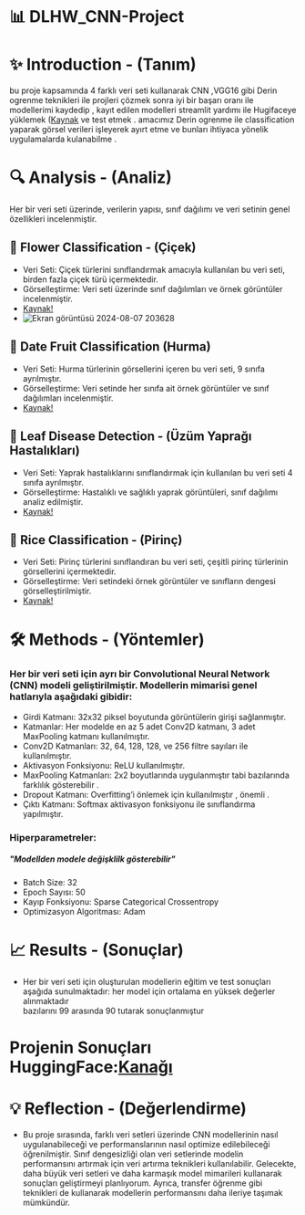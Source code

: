 # 📊 DLHW_CNN-Project    

#  ✨  Introduction - (Tanım)
bu proje kapsamında 4 farklı veri seti kullanarak  CNN ,VGG16 gibi Derin ogrenme teknikleri ile projleri çözmek sonra iyi bir başarı oranı ile modellerimi kaydedip , kayıt edilen modelleri  streamlit yardımı ile Hugifaceye yüklemek ([Kaynak](https://huggingface.co/Metinhsimi/activity/spaces)  ve test etmek .
amacımız Derin ogrenme ile classification yaparak görsel verileri işleyerek ayırt etme ve bunları ihtiyaca yönelik uygulamalarda kulanabilme .

# 🔍 Analysis - (Analiz)
Her bir veri seti üzerinde, verilerin yapısı, sınıf dağılımı ve veri setinin genel özellikleri incelenmiştir.

## 🌸 Flower Classification - (Çiçek)
- Veri Seti: Çiçek türlerini sınıflandırmak amacıyla kullanılan bu veri seti, birden fazla çiçek türü içermektedir.
- Görselleştirme: Veri seti üzerinde sınıf dağılımları ve örnek görüntüler incelenmiştir.
- [Kaynak!](https://www.kaggle.com/datasets/alxmamaev/flowers-recognition)
- ![Ekran görüntüsü 2024-08-07 203628](https://github.com/user-attachments/assets/f25d3776-11ca-440b-b384-5ab85ca78566)

## 🍇 Date Fruit Classification (Hurma)
- Veri Seti: Hurma türlerinin görsellerini içeren bu veri seti, 9 sınıfa ayrılmıştır.
- Görselleştirme: Veri setinde her sınıfa ait örnek görüntüler ve sınıf dağılımları incelenmiştir.
- [Kaynak!](https://www.kaggle.com/datasets/wadhasnalhamdan/date-fruit-image-dataset-in-controlled-environment?select=Sokari)
## 🍃 Leaf Disease Detection - (Üzüm Yaprağı Hastalıkları)
- Veri Seti: Yaprak hastalıklarını sınıflandırmak için kullanılan bu veri seti 4 sınıfa ayrılmıştır.
- Görselleştirme: Hastalıklı ve sağlıklı yaprak görüntüleri, sınıf dağılımı analiz edilmiştir.
- [Kaynak!](https://www.kaggle.com/datasets/rm1000/augmented-grape-disease-detection-dataset)
## 🌾 Rice Classification - (Pirinç)
- Veri Seti: Pirinç türlerini sınıflandıran bu veri seti, çeşitli pirinç türlerinin görsellerini içermektedir.
- Görselleştirme: Veri setindeki örnek görüntüler ve sınıfların dengesi görselleştirilmiştir.
- [Kaynak!](https://www.kaggle.com/datasets/muratkokludataset/rice-image-dataset)



# 🛠️ Methods - (Yöntemler)
### Her bir veri seti için ayrı bir Convolutional Neural Network (CNN) modeli geliştirilmiştir. Modellerin mimarisi genel hatlarıyla aşağıdaki gibidir:

- Girdi Katmanı: 32x32 piksel boyutunda görüntülerin girişi sağlanmıştır.
- Katmanlar: Her modelde en az 5 adet Conv2D katmanı, 3 adet MaxPooling katmanı kullanılmıştır.
- Conv2D Katmanları: 32, 64, 128, 128, ve 256 filtre sayıları ile kullanılmıştır.
- Aktivasyon Fonksiyonu: ReLU kullanılmıştır.
- MaxPooling Katmanları: 2x2 boyutlarında uygulanmıştır tabi bazılarında farklılık gösterebilir .
- Dropout Katmanı: Overfitting’i önlemek için kullanılmıştır , önemli .
- Çıktı Katmanı: Softmax aktivasyon fonksiyonu ile sınıflandırma yapılmıştır.
### Hiperparametreler:
##### "Modellden modele değişklilk gösterebilir"
- Batch Size: 32  
- Epoch Sayısı: 50
- Kayıp Fonksiyonu: Sparse Categorical Crossentropy
- Optimizasyon Algoritması: Adam


# 📈 Results - (Sonuçlar)
- Her bir veri seti için oluşturulan modellerin eğitim ve test sonuçları aşağıda     sunulmaktadır:  her model için ortalama en yüksek değerler alınmaktadır       
  bazılarını   99 arasında  90  tutarak sonuçlanmıştur
# Projenin Sonuçları HuggingFace:[Kanağı](https://huggingface.co/Metinhsimi/activity/spaces)

# 💡 Reflection - (Değerlendirme)
- Bu proje sırasında, farklı veri setleri üzerinde CNN modellerinin nasıl uygulanabileceği ve performanslarının nasıl optimize edilebileceği öğrenilmiştir. Sınıf dengesizliği olan veri setlerinde modelin performansını artırmak için veri artırma teknikleri kullanılabilir. Gelecekte, daha büyük veri setleri ve daha karmaşık model mimarileri kullanarak sonuçları geliştirmeyi planlıyorum. Ayrıca, transfer öğrenme gibi teknikleri de kullanarak modellerin performansını daha ileriye taşımak mümkündür.
